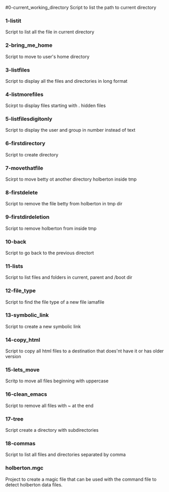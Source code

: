 #0-current_working_directory
Script to list the path to current directory
### 1-listit
Script to list all the file in current directory
### 2-bring_me_home
Script to move to user's home directory
### 3-listfiles
Script to display all the files and directories in long format
### 4-listmorefiles
Scirpt to display files starting with . hidden files
### 5-listfilesdigitonly
Script to display the user and group in number instead of text
### 6-firstdirectory
Script to create directory
### 7-movethatfile
Scirpt to move betty ot another directory holberton inside tmp
### 8-firstdelete
Script to remove the file betty from holberton in tmp dir
### 9-firstdirdeletion
Script to remove holberton from inside tmp
### 10-back
Script to go back to the previous directort
### 11-lists
Script to list files and folders in current, parent and /boot dir
### 12-file_type
Script to find the file type of a new file iamafile
### 13-symbolic_link
Script to create a new symbolic link
### 14-copy_html
Script to copy all html files to a destination that does'nt have it or has older version
### 15-lets_move
Scritp to move all files beginning with uppercase
### 16-clean_emacs
Script to remove all files with ~ at the end
### 17-tree
Script create a directory with subdirectories
### 18-commas
Script to list all files and directories separated by comma
### holberton.mgc
Project to create a magic file that can be used with the command file to detect holberton data files.
